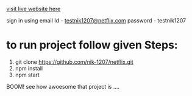<a href="https://nik-1207-netflix.netlify.app/"> visit live website here</a>

sign in using email Id - testnik1207@netflix.com
password - testnik1207

# to run project follow given Steps:
1. git clone https://github.com/nik-1207/netflix.git
2. npm install
3. npm start

BOOM! see how awoesome that project is ....
